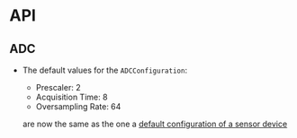 # API

## ADC

- The default values for the `ADCConfiguration`:
  - Prescaler: 2
  - Acquisition Time: 8
  - Oversampling Rate: 64

  are now the same as the one a [default configuration of a sensor device](https://mytoolit.github.io/Documentation/#setting-at-reset)
